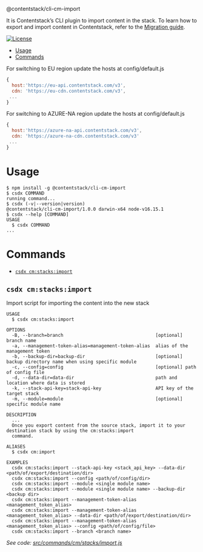 @contentstack/cli-cm-import

It is Contentstack’s CLI plugin to import content in the stack. To learn how to export and import content in Contentstack, refer to the [Migration guide](https://www.contentstack.com/docs/developers/cli/migration/).

[![License](https://img.shields.io/npm/l/@contentstack/cli)](https://github.com/contentstack/cli/blob/main/LICENSE)

<!-- toc -->
* [Usage](#usage)
* [Commands](#commands)
<!-- tocstop -->

For switching to EU region update the hosts at config/default.js

```js
{
  host:'https://eu-api.contentstack.com/v3',
  cdn: 'https://eu-cdn.contentstack.com/v3',
 ...
}
```

For switching to AZURE-NA region update the hosts at config/default.js

```js
{
  host:'https://azure-na-api.contentstack.com/v3',
  cdn: 'https://azure-na-cdn.contentstack.com/v3'
 ...
}
```

# Usage

<!-- usage -->
```sh-session
$ npm install -g @contentstack/cli-cm-import
$ csdx COMMAND
running command...
$ csdx (-v|--version|version)
@contentstack/cli-cm-import/1.0.0 darwin-x64 node-v16.15.1
$ csdx --help [COMMAND]
USAGE
  $ csdx COMMAND
...
```
<!-- usagestop -->

# Commands

<!-- commands -->
* [`csdx cm:stacks:import`](#csdx-cmstacksimport)

## `csdx cm:stacks:import`

Import script for importing the content into the new stack

```
USAGE
  $ csdx cm:stacks:import

OPTIONS
  -B, --branch=branch                                  [optional] branch name
  -a, --management-token-alias=management-token-alias  alias of the management token
  -b, --backup-dir=backup-dir                          [optional] backup directory name when using specific module
  -c, --config=config                                  [optional] path of config file
  -d, --data-dir=data-dir                              path and location where data is stored
  -k, --stack-api-key=stack-api-key                    API key of the target stack
  -m, --module=module                                  [optional] specific module name

DESCRIPTION
  ...
  Once you export content from the source stack, import it to your destination stack by using the cm:stacks:import
  command.

ALIASES
  $ csdx cm:import

EXAMPLES
  csdx cm:stacks:import --stack-api-key <stack_api_key> --data-dir <path/of/export/destination/dir>
  csdx cm:stacks:import --config <path/of/config/dir>
  csdx cm:stacks:import --module <single module name>
  csdx cm:stacks:import --module <single module name> --backup-dir <backup dir>
  csdx cm:stacks:import --management-token-alias <management_token_alias>
  csdx cm:stacks:import --management-token-alias <management_token_alias> --data-dir <path/of/export/destination/dir>
  csdx cm:stacks:import --management-token-alias <management_token_alias> --config <path/of/config/file>
  csdx cm:stacks:import --branch <branch name>
```

_See code: [src/commands/cm/stacks/import.js](https://github.com/contentstack/cli/blob/v1.0.0/packages/contentstack-import/src/commands/cm/stacks/import.js)_
<!-- commandsstop -->
